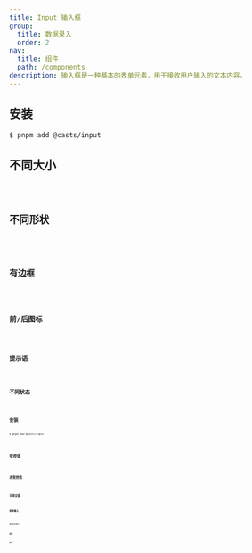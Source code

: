 ```yaml
---
title: Input 输入框
group:
  title: 数据录入
  order: 2
nav:
  title: 组件
  path: /components
description: 输入框是一种基本的表单元素，用于接收用户输入的文本内容。
---
```


## 安装

```bash
$ pnpm add @casts/input
```

## 不同大小

<code src="../examples/different-size" />

## 不同形状

<code src="../examples/different-shape" />

## 有边框

<code src="../examples/bordered.tsx" />

## 前/后图标

<code src="../examples/with-icon" />

## 提示语

<code src="../examples/tips" />

## 不同状态

<code src="../examples/different-status" />

## 安装

```bash
$ pnpm add @casts/input
```

<code src="../examples/disabled" />

## 受控值

<code src="../examples/controlled" />

## 非受控值

<code src="../examples/uncontrolled" />

## 可清空值

<code src="../examples/clearable" />

## 最多输入

<code src="../examples/max-length" />

## 宽度自适应

<code src="../examples/auto-width" />

## 类型

<code src="../examples/type" />

## API

<API src="@casts/input"></API>
